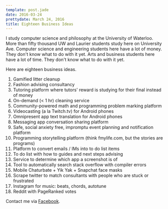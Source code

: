 ```yaml
---
template: post.jade
date: 2016-03-24
prettydate: March 24, 2016
title: Eighteen Business Ideas
---
```


I study computer science and philosophy at the University of Waterloo. More than
fifty thousand UW and Laurier students study here on University Ave. Computer
science and engineering students here have a lot of money. They don't know what
to do with it yet. Arts and business students here have a lot of time. They
don't know what to do with it yet.

Here are eighteen business ideas.

1. Gamified litter cleanup
2. Fashion advising consultancy
3. Tutoring platform where tutors' reward is studying for their final instead of
   money
4. On-demand (< 1 hr) cleaning service
5. Community-powered math and programming problem marking platform
6. Videocasting (a la Twitch.tv) for Android phones
7. Omnipresent app text translation for Android phones
8. Messaging app conversation sharing platform
9. Safe, social anxiety free, impromptu event planning and notification platform
10. Programming storytelling platform (think fmylife.com, but the stories are
    programs)
11. Platform to convert emails / IMs into to do list items
12. To do list with how to guides and next steps advising
13. Service to determine which app a screenshot is of
14. Tool to automatically search stack overflow with compiler errors
15. Mobile Chaturbate + Yik Yak + Snapchat face masks
16. Scrape twitter to match consultants with people who are stuck or frustrated
17. Instagram for music: beats, chords, autotune
18. Reddit with PageRanked votes

Contact me via [Facebook](https://fb.com/srcreigh).

